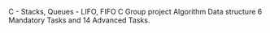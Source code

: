 C - Stacks, Queues - LIFO, FIFO
C
Group project
Algorithm
Data structure
6 Mandatory Tasks and 14 Advanced Tasks.

